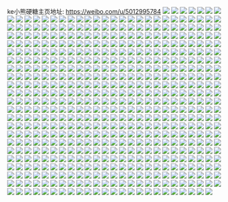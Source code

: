 ke小熊硬糖主页地址: https://weibo.com/u/5012995784 
![](https://wx4.sinaimg.cn/mw2000/005tg1cIly1h9618yyralj30u0140gtd.jpg) 
![](https://wx4.sinaimg.cn/mw2000/005tg1cIly1h7pzdbv4erj32822yrnpe.jpg) 
![](https://wx4.sinaimg.cn/mw2000/005tg1cIly1h7pzd784kcj32ab31q4qr.jpg) 
![](https://wx4.sinaimg.cn/mw2000/005tg1cIly1h7pzi3ejyuj33402c04qq.jpg) 
![](https://wx4.sinaimg.cn/mw2000/005tg1cIly1h7pzd5ecllj32542utb2a.jpg) 
![](https://wx4.sinaimg.cn/mw2000/005tg1cIly1h7pzd8ujkgj323e2sju0x.jpg) 
![](https://wx4.sinaimg.cn/mw2000/005tg1cIly1h7pzdaoln4j32c0340b2b.jpg) 
![](https://wx4.sinaimg.cn/mw2000/005tg1cIly1h7nmynb1bmj30wi1yc492.jpg) 
![](https://wx4.sinaimg.cn/mw2000/005tg1cIly1h7laogg4ytj328h30pu0y.jpg) 
![](https://wx4.sinaimg.cn/mw2000/005tg1cIly1h7laoloaisj32c03404qr.jpg) 
![](https://wx4.sinaimg.cn/mw2000/005tg1cIly1h7laon5y31j32c03404qr.jpg) 
![](https://wx4.sinaimg.cn/mw2000/005tg1cIly1h79o2d3dm1j32c02c0x6p.jpg) 
![](https://wx4.sinaimg.cn/mw2000/005tg1cIly1h79o1qbvnoj32c034017p.jpg) 
![](https://wx4.sinaimg.cn/mw2000/005tg1cIly1h79o1t7f8nj328f2z9tmc.jpg) 
![](https://wx4.sinaimg.cn/mw2000/005tg1cIly1h6ue3nco8mj30wi1ycx6p.jpg) 
![](https://wx4.sinaimg.cn/mw2000/005tg1cIly1h6ue3qm29ij30wi1yc1ky.jpg) 
![](https://wx4.sinaimg.cn/mw2000/005tg1cIly1h6h2vjpppyj30u01sxgt9.jpg) 
![](https://wx4.sinaimg.cn/mw2000/005tg1cIly1h6h2vlzycij32c0340x6r.jpg) 
![](https://wx4.sinaimg.cn/mw2000/005tg1cIly1h5yzxdzbv6j30wi1yckjl.jpg) 
![](https://wx4.sinaimg.cn/mw2000/005tg1cIly1h5yzxc108sj30wi1ycahw.jpg) 
![](https://wx4.sinaimg.cn/mw2000/005tg1cIly1h5r7bk73tnj32c0340e83.jpg) 
![](https://wx4.sinaimg.cn/mw2000/005tg1cIly1h5mgsfw20wj32c0340hdv.jpg) 
![](https://wx4.sinaimg.cn/mw2000/005tg1cIly1h5mgs5ru9pj32c0340qv7.jpg) 
![](https://wx4.sinaimg.cn/mw2000/005tg1cIly1h5mgsecrfnj32622w2npe.jpg) 
![](https://wx4.sinaimg.cn/mw2000/005tg1cIly1h5mgsd4fc1j32572uyhdv.jpg) 
![](https://wx4.sinaimg.cn/mw2000/005tg1cIly1h5mgshet11j31mj1mjnpd.jpg) 
![](https://wx4.sinaimg.cn/mw2000/005tg1cIly1h5mgsidwboj32c03404qq.jpg) 
![](https://wx4.sinaimg.cn/mw2000/005tg1cIly1h5mgs49f9wj31sc2dsqv5.jpg) 
![](https://wx4.sinaimg.cn/mw2000/005tg1cIly1h5mgs95xp3j329w317b2c.jpg) 
![](https://wx4.sinaimg.cn/mw2000/005tg1cIly1h58slrmuchj30wi1ychdt.jpg) 
![](https://wx4.sinaimg.cn/mw2000/005tg1cIly1h4ypk0vk4ij30wi1ychcn.jpg) 
![](https://wx4.sinaimg.cn/mw2000/005tg1cIly1h4s8s7t4ubj30wi1yce81.jpg) 
![](https://wx4.sinaimg.cn/mw2000/005tg1cIly1h4fsa4d65aj32c0340x6q.jpg) 
![](https://wx4.sinaimg.cn/mw2000/005tg1cIly1h4fs9s7hrxj327c2xs1ky.jpg) 
![](https://wx4.sinaimg.cn/mw2000/005tg1cIly1h4fsa20uhqj32zj28nx6q.jpg) 
![](https://wx4.sinaimg.cn/mw2000/005tg1cIly3h4bqm9zqguj30zf1b94ag.jpg) 
![](https://wx4.sinaimg.cn/mw2000/005tg1cIly1h3iacvdq7cj30wi1ycnpe.jpg) 
![](https://wx4.sinaimg.cn/mw2000/005tg1cIly1h30pdw5kodj30wi1ycaog.jpg) 
![](https://wx4.sinaimg.cn/mw2000/005tg1cIly1h30pdu5b7nj30wi1ycduw.jpg) 
![](https://wx4.sinaimg.cn/mw2000/005tg1cIly1h2zy7crjozj30q61sxdlh.jpg) 
![](https://wx4.sinaimg.cn/mw2000/005tg1cIly1h2uvgf51ydj30wi1ycu0y.jpg) 
![](https://wx4.sinaimg.cn/mw2000/005tg1cIly1h1ud1bwnntj30u00u07gl.jpg) 
![](https://wx4.sinaimg.cn/mw2000/005tg1cIly1h1m76epiybj32c0340npf.jpg) 
![](https://wx4.sinaimg.cn/mw2000/005tg1cIly1h1m76fsqg9j30r21c3tk4.jpg) 
![](https://wx4.sinaimg.cn/mw2000/005tg1cIly1h1gkqvlod3j30wi1ycb29.jpg) 
![](https://wx4.sinaimg.cn/mw2000/005tg1cIly1h107vbtpc3j32c0340e84.jpg) 
![](https://wx4.sinaimg.cn/mw2000/005tg1cIly1h107vdlz0fj327p30xhdv.jpg) 
![](https://wx4.sinaimg.cn/mw2000/005tg1cIly1h107vfe7bpj31wn2jjkjm.jpg) 
![](https://wx4.sinaimg.cn/mw2000/005tg1cIly1h107vhht4zj323v2t5npf.jpg) 
![](https://wx4.sinaimg.cn/mw2000/005tg1cIly1h0vcv9a4mwj32c0340x6t.jpg) 
![](https://wx4.sinaimg.cn/mw2000/005tg1cIly1h0vcvbngofj32c03404qu.jpg) 
![](https://wx4.sinaimg.cn/mw2000/005tg1cIly1h0vcvd7nn9j31yh2lznpf.jpg) 
![](https://wx4.sinaimg.cn/mw2000/005tg1cIly1h0vcvf8mdtj328x2zvqv9.jpg) 
![](https://wx4.sinaimg.cn/mw2000/005tg1cIly1h0qkb6a5gbj32c0340npe.jpg) 
![](https://wx4.sinaimg.cn/mw2000/005tg1cIly1h0q21x6uu2j31sc2dsx6q.jpg) 
![](https://wx4.sinaimg.cn/mw2000/005tg1cIly1h0f5jvj662j30wi1ycamy.jpg) 
![](https://wx4.sinaimg.cn/mw2000/005tg1cIly1gzvybkr61oj30uk9tox6r.jpg) 
![](https://wx4.sinaimg.cn/mw2000/005tg1cIly1gzvyblx4wgj30uk8cmu0y.jpg) 
![](https://wx4.sinaimg.cn/mw2000/005tg1cIly1gzvyeisfbpj30u03c04qq.jpg) 
![](https://wx4.sinaimg.cn/mw2000/005tg1cIly1gzvybov1k7j30uk7fb1kz.jpg) 
![](https://wx4.sinaimg.cn/mw2000/005tg1cIly1gzvybqux8ej30uk4vp7wi.jpg) 
![](https://wx4.sinaimg.cn/mw2000/005tg1cIly1gzvybs75h7j30uk53db2a.jpg) 
![](https://wx4.sinaimg.cn/mw2000/005tg1cIly1gzvybu4wj4j30ukasub2d.jpg) 
![](https://wx4.sinaimg.cn/mw2000/005tg1cIly1gzvybv96klj30uk86bqv6.jpg) 
![](https://wx4.sinaimg.cn/mw2000/005tg1cIly1gzvybwz987j30uk9cxnpe.jpg) 
![](https://wx4.sinaimg.cn/mw2000/005tg1cIly1gzvybyjtlej30uk9ovb2c.jpg) 
![](https://wx4.sinaimg.cn/mw2000/005tg1cIly1gzcf61qg77j32c0340kjm.jpg) 
![](https://wx4.sinaimg.cn/mw2000/005tg1cIly1gzb33l8fd6j33402c0u0x.jpg) 
![](https://wx4.sinaimg.cn/mw2000/005tg1cIly1gzb33ruqzhj32c0340u0y.jpg) 
![](https://wx4.sinaimg.cn/mw2000/005tg1cIly1gzb33jb77cj33402c0npd.jpg) 
![](https://wx4.sinaimg.cn/mw2000/005tg1cIly1gzb33pgerzj32c0340hdu.jpg) 
![](https://wx4.sinaimg.cn/mw2000/005tg1cIly1gzb33h8ofej33402c0x6p.jpg) 
![](https://wx4.sinaimg.cn/mw2000/005tg1cIly1gzb33o2pdfj32c03401kz.jpg) 
![](https://wx4.sinaimg.cn/mw2000/005tg1cIly1gzb33fd5cjj32c03404qr.jpg) 
![](https://wx4.sinaimg.cn/mw2000/005tg1cIly1gzb33v3xypj32c02c0x6p.jpg) 
![](https://wx4.sinaimg.cn/mw2000/005tg1cIly1gzb3482r85j32c0340qv6.jpg) 
![](https://wx4.sinaimg.cn/mw2000/005tg1cIly1gyxaygegsaj30wi1ycn94.jpg) 
![](https://wx4.sinaimg.cn/mw2000/005tg1cIly1gytnumgbn7j32052o6e82.jpg) 
![](https://wx4.sinaimg.cn/mw2000/005tg1cIly1gygsplfedxj30u00u0182.jpg) 
![](https://wx4.sinaimg.cn/mw2000/005tg1cIly1gygspn0jq7j32c0340kjn.jpg) 
![](https://wx4.sinaimg.cn/mw2000/005tg1cIly1gyef2bxofxj31yi2lzx6q.jpg) 
![](https://wx4.sinaimg.cn/mw2000/005tg1cIly1gyef2ibzg9j32bt33pb2c.jpg) 
![](https://wx4.sinaimg.cn/mw2000/005tg1cIly1gyef2ll410j323z2tax6r.jpg) 
![](https://wx4.sinaimg.cn/mw2000/005tg1cIly1gyef2v9yfbj322n2rix6r.jpg) 
![](https://wx4.sinaimg.cn/mw2000/005tg1cIly1gyef2ghbo1j31zm1zm4qp.jpg) 
![](https://wx4.sinaimg.cn/mw2000/005tg1cIly1gyef2n2zy3j325s2vpqv7.jpg) 
![](https://wx4.sinaimg.cn/mw2000/005tg1cIly1gyef2fmce4j32c02c0kjn.jpg) 
![](https://wx4.sinaimg.cn/mw2000/005tg1cIly1gyef2op5bbj324j2we1l0.jpg) 
![](https://wx4.sinaimg.cn/mw2000/005tg1cIly1gyef2rh4zjj328w2zv1kz.jpg) 
![](https://wx4.sinaimg.cn/mw2000/005tg1cIly1gyef2q3cj3j32c0340kjn.jpg) 
![](https://wx4.sinaimg.cn/mw2000/005tg1cIly1gyef2tbeqej323t2t14qt.jpg) 
![](https://wx4.sinaimg.cn/mw2000/005tg1cIly1gyef2amdubj31wm2jg7wi.jpg) 
![](https://wx4.sinaimg.cn/mw2000/005tg1cIly1gyef2jt5s8j32c0340hdv.jpg) 
![](https://wx4.sinaimg.cn/mw2000/005tg1cIly1gyef2dl1qmj31wu2jqnpf.jpg) 
![](https://wx4.sinaimg.cn/mw2000/005tg1cIly1gxy17nf58kj31sc2dsx6p.jpg) 
![](https://wx4.sinaimg.cn/mw2000/005tg1cIly1gxy17q5degj31sc2oiqv5.jpg) 
![](https://wx4.sinaimg.cn/mw2000/005tg1cIly1gxy1byw2a5j31sc2ds4qq.jpg) 
![](https://wx4.sinaimg.cn/mw2000/005tg1cIly1gxy17ooeznj31sc2ds4qq.jpg) 
![](https://wx4.sinaimg.cn/mw2000/005tg1cIly1gxy18cba55j32wx2wxhdu.jpg) 
![](https://wx4.sinaimg.cn/mw2000/005tg1cIly1gwls74xvtwj31sc2dsx6p.jpg) 
![](https://wx4.sinaimg.cn/mw2000/005tg1cIly1gwls76fp7oj31sc2ds1ky.jpg) 
![](https://wx4.sinaimg.cn/mw2000/005tg1cIly1gwls77rvxpj31sc2ds4qq.jpg) 
![](https://wx4.sinaimg.cn/mw2000/005tg1cIly1gwls795dwfj31sc2ds4qq.jpg) 
![](https://wx4.sinaimg.cn/mw2000/005tg1cIly1gwi8l2hs7kj324q2uakjm.jpg) 
![](https://wx4.sinaimg.cn/mw2000/005tg1cIly1gwi8l8nxq7j328w2zv1kz.jpg) 
![](https://wx4.sinaimg.cn/mw2000/005tg1cIly1gwi8l6jlucj32622w2u0z.jpg) 
![](https://wx4.sinaimg.cn/mw2000/005tg1cIly1gwi8l4lihzj32792xpkjn.jpg) 
![](https://wx4.sinaimg.cn/mw2000/005tg1cIly1gw24ar6v4kj32c0340u11.jpg) 
![](https://wx4.sinaimg.cn/mw2000/005tg1cIly1gw24b32mf1j31yi2lzx6q.jpg) 
![](https://wx4.sinaimg.cn/mw2000/005tg1cIly1gw24apbnzwj32c02c0kjn.jpg) 
![](https://wx4.sinaimg.cn/mw2000/005tg1cIly1gw24astx5aj31wu2jqnpf.jpg) 
![](https://wx4.sinaimg.cn/mw2000/005tg1cIly1gum4cvbbwij625o2vj4qr02.jpg) 
![](https://wx4.sinaimg.cn/mw2000/005tg1cIly1gum4cyxxc7j627t2yeb2b02.jpg) 
![](https://wx4.sinaimg.cn/mw2000/005tg1cIly1gum4cxp3qlj622r2rn1kz02.jpg) 
![](https://wx4.sinaimg.cn/mw2000/005tg1cIly1gum4ctaiwaj61wd2j51kz02.jpg) 
![](https://wx4.sinaimg.cn/mw2000/005tg1cIly1gtka3jjeztj328z28zkjm.jpg) 
![](https://wx4.sinaimg.cn/mw2000/005tg1cIly1gtka3fhjaqj323z2ta1ky.jpg) 
![](https://wx4.sinaimg.cn/mw2000/005tg1cIly1gtka3gi2wrj31td2f51ky.jpg) 
![](https://wx4.sinaimg.cn/mw2000/005tg1cIly1gtka3d8kp1j32c03401kz.jpg) 
![](https://wx4.sinaimg.cn/mw2000/005tg1cIly1gtka3hk2o3j324p24pkjl.jpg) 
![](https://wx4.sinaimg.cn/mw2000/005tg1cIly1gtka3eeqfbj3271272hdu.jpg) 
![](https://wx4.sinaimg.cn/mw2000/005tg1cIly1gti31phc1mj32c02c01ky.jpg) 
![](https://wx4.sinaimg.cn/mw2000/005tg1cIly1gtaptjo6hrj31zq2nmqv6.jpg) 
![](https://wx4.sinaimg.cn/mw2000/005tg1cIly1gtapt54961j323b2sfqv7.jpg) 
![](https://wx4.sinaimg.cn/mw2000/005tg1cIly1gtaptbzv4cj325u2vr4qr.jpg) 
![](https://wx4.sinaimg.cn/mw2000/005tg1cIly1gtapthcawqj32c03401l0.jpg) 
![](https://wx4.sinaimg.cn/mw2000/005tg1cIly1gtapteqsn6j32c0340qv7.jpg) 
![](https://wx4.sinaimg.cn/mw2000/005tg1cIly1gtapt8al6kj33402c0kjn.jpg) 
![](https://wx4.sinaimg.cn/mw2000/005tg1cIgy1gt6b71kangj32ds1sckjl.jpg) 
![](https://wx4.sinaimg.cn/mw2000/005tg1cIly1gshsrebvz1j321u2qf7wi.jpg) 
![](https://wx4.sinaimg.cn/mw2000/005tg1cIly1gshsrbqm4kj31ru2d3000.jpg) 
![](https://wx4.sinaimg.cn/mw2000/005tg1cIly1gshsrcrwrwj31w51w4x6p.jpg) 
![](https://wx4.sinaimg.cn/mw2000/005tg1cIly1gshsrhr435j326h2wmu0z.jpg) 
![](https://wx4.sinaimg.cn/mw2000/005tg1cIly1gshsrfl0xfj31so2e8x6p.jpg) 
![](https://wx4.sinaimg.cn/mw2000/005tg1cIly1gshsrai17nj33402c01ky.jpg) 
![](https://wx4.sinaimg.cn/mw2000/005tg1cIly1grrdnm459vj320l2or7wi.jpg) 
![](https://wx4.sinaimg.cn/mw2000/005tg1cIly1grrdno2iujj32c0340hdv.jpg) 
![](https://wx4.sinaimg.cn/mw2000/005tg1cIly1grrdnpqn4yj31y32lfkjm.jpg) 
![](https://wx4.sinaimg.cn/mw2000/005tg1cIly1grrdnt79wrj326g2wke83.jpg) 
![](https://wx4.sinaimg.cn/mw2000/005tg1cIly1grrdnva802j327a2xqb2b.jpg) 
![](https://wx4.sinaimg.cn/mw2000/005tg1cIly1grrdnxkduqj31v82hl7wj.jpg) 
![](https://wx4.sinaimg.cn/mw2000/005tg1cIly1grrdnzjjx8j32c02c01kz.jpg) 
![](https://wx4.sinaimg.cn/mw2000/005tg1cIly1grrdnkh2a5j324k24kx6p.jpg) 
![](https://wx4.sinaimg.cn/mw2000/005tg1cIly1grrdo3qfsdj31xe2kjx6p.jpg) 
![](https://wx4.sinaimg.cn/mw2000/005tg1cIly1gri69wxnmaj31sc2dskjl.jpg) 
![](https://wx4.sinaimg.cn/mw2000/005tg1cIly1gri69uzu0oj31sc2dsnpd.jpg) 
![](https://wx4.sinaimg.cn/mw2000/005tg1cIly1gri69yby7nj31sc2dskjl.jpg) 
![](https://wx4.sinaimg.cn/mw2000/005tg1cIly1gri69zgrzyj31sc2dsu0x.jpg) 
![](https://wx4.sinaimg.cn/mw2000/005tg1cIly1gr4e0x1rfbj31sj2e24qr.jpg) 
![](https://wx4.sinaimg.cn/mw2000/005tg1cIly1gr4e0v5ww6j31xd1xckjl.jpg) 
![](https://wx4.sinaimg.cn/mw2000/005tg1cIly1gr4e0ydtj5j321g21fx6q.jpg) 
![](https://wx4.sinaimg.cn/mw2000/005tg1cIly1gr4e0zcnjij31tz2fy1kz.jpg) 
![](https://wx4.sinaimg.cn/mw2000/005tg1cIgy1gqwwpkjhbsj60u013zqda02.jpg) 
![](https://wx4.sinaimg.cn/mw2000/005tg1cIgy1gqwwpldhhmj30u014048m.jpg) 
![](https://wx4.sinaimg.cn/mw2000/005tg1cIgy1gqwwpm4omyj30u0140woj.jpg) 
![](https://wx4.sinaimg.cn/mw2000/005tg1cIgy1gqwwpmvlocj30u0140qe5.jpg) 
![](https://wx4.sinaimg.cn/mw2000/005tg1cIgy1gqwx935bmgj30u014014j.jpg) 
![](https://wx4.sinaimg.cn/mw2000/005tg1cIgy1gqwwpnqpf1j30u0140n9a.jpg) 
![](https://wx4.sinaimg.cn/mw2000/005tg1cIgy1gqticssnhej30u013zqan.jpg) 
![](https://wx4.sinaimg.cn/mw2000/005tg1cIgy1gqticthbsmj30u0140dno.jpg) 
![](https://wx4.sinaimg.cn/mw2000/005tg1cIgy1gqtics4t34j30u013z10t.jpg) 
![](https://wx4.sinaimg.cn/mw2000/005tg1cIgy1gqticuf8tpj30u0140dpj.jpg) 
![](https://wx4.sinaimg.cn/mw2000/005tg1cIgy1gqticv15hbj30u0140ajz.jpg) 
![](https://wx4.sinaimg.cn/mw2000/005tg1cIgy1gqticvnr8xj30u0140dpv.jpg) 
![](https://wx4.sinaimg.cn/mw2000/005tg1cIly1gqdbqexe9dj30wi1ycdkr.jpg) 
![](https://wx4.sinaimg.cn/mw2000/005tg1cIly1gpz46s99h1j30tu13uqv5.jpg) 
![](https://wx4.sinaimg.cn/mw2000/005tg1cIly1gpz40cjlc6j30u013yqv5.jpg) 
![](https://wx4.sinaimg.cn/mw2000/005tg1cIly1gpz3ym8578j32472tlkjm.jpg) 
![](https://wx4.sinaimg.cn/mw2000/005tg1cIly1gpz3ytyf7gj32c0340u0z.jpg) 
![](https://wx4.sinaimg.cn/mw2000/005tg1cIly1gpz3ypbf6nj32c0340qv5.jpg) 
![](https://wx4.sinaimg.cn/mw2000/005tg1cIly1gpz464s2ddj32c0340x6r.jpg) 
![](https://wx4.sinaimg.cn/mw2000/005tg1cIly1gpz460tz0mj33402c0kjl.jpg) 
![](https://wx4.sinaimg.cn/mw2000/005tg1cIly1gpz3xxu7uij33402z1e82.jpg) 
![](https://wx4.sinaimg.cn/mw2000/005tg1cIly1gpz3xtpu1bj32c02c0qv5.jpg) 
![](https://wx4.sinaimg.cn/mw2000/005tg1cIly1gpy29vbueuj31sc2dsqv5.jpg) 
![](https://wx4.sinaimg.cn/mw2000/005tg1cIly1gpy2fqa1vsj32af31v7wk.jpg) 
![](https://wx4.sinaimg.cn/mw2000/005tg1cIly1gpy1nwuus8j324j2u21l0.jpg) 
![](https://wx4.sinaimg.cn/mw2000/005tg1cIly1gpy2a21hzhj33402c0qv7.jpg) 
![](https://wx4.sinaimg.cn/mw2000/005tg1cIly1gpy1nyaz2ej32c02c07wi.jpg) 
![](https://wx4.sinaimg.cn/mw2000/005tg1cIly1gpy2a4htqij32c02c0e83.jpg) 
![](https://wx4.sinaimg.cn/mw2000/005tg1cIly1gpy2fr2c1kj30j60j6jrt.jpg) 
![](https://wx4.sinaimg.cn/mw2000/005tg1cIly1gpy1o1u21tj33402c0npf.jpg) 
![](https://wx4.sinaimg.cn/mw2000/005tg1cIly1gpy2ignkcsj30bm08d0u4.jpg) 
![](https://wx4.sinaimg.cn/mw2000/005tg1cIly1gp50lyb1kqj327a2xp4qr.jpg) 
![](https://wx4.sinaimg.cn/mw2000/005tg1cIly1gmhsr6vebqj30u0140e0l.jpg) 
![](https://wx4.sinaimg.cn/mw2000/005tg1cIly1gmhsr7vh0xj30u01401ci.jpg) 
![](https://wx4.sinaimg.cn/mw2000/005tg1cIly1gmcq5ozm3jj32c0340x6p.jpg) 
![](https://wx4.sinaimg.cn/mw2000/005tg1cIly1gmcq56iexaj32c0340kjl.jpg) 
![](https://wx4.sinaimg.cn/mw2000/005tg1cIly1gmcq5a5y9zj32c0340e83.jpg) 
![](https://wx4.sinaimg.cn/mw2000/005tg1cIly1gmcq5cc596j32c0340npd.jpg) 
![](https://wx4.sinaimg.cn/mw2000/005tg1cIly1gmcq5e14twj323j2so7wh.jpg) 
![](https://wx4.sinaimg.cn/mw2000/005tg1cIly1gmcq5h9o7sj32c0340e83.jpg) 
![](https://wx4.sinaimg.cn/mw2000/005tg1cIly1gmcq5kx99tj32c0340u0y.jpg) 
![](https://wx4.sinaimg.cn/mw2000/005tg1cIly1gmcq5my25sj32c0340npd.jpg) 
![](https://wx4.sinaimg.cn/mw2000/005tg1cIly1gmcq6mu5nxj30rw1177wh.jpg) 
![](https://wx4.sinaimg.cn/mw2000/005tg1cIgy1gm9bpaonzsj30u0140thp.jpg) 
![](https://wx4.sinaimg.cn/mw2000/005tg1cIgy1gm9bp8lmiaj30u0140ti8.jpg) 
![](https://wx4.sinaimg.cn/mw2000/005tg1cIgy1gm89qji8mxj30u014018m.jpg) 
![](https://wx4.sinaimg.cn/mw2000/005tg1cIgy1gm89qktwy1j30u0140kak.jpg) 
![](https://wx4.sinaimg.cn/mw2000/005tg1cIgy1gm89qlt4o9j30u01407o1.jpg) 
![](https://wx4.sinaimg.cn/mw2000/005tg1cIgy1gm89qng413j30u0140nf0.jpg) 
![](https://wx4.sinaimg.cn/mw2000/005tg1cIgy1gm67yq12knj30u0140qff.jpg) 
![](https://wx4.sinaimg.cn/mw2000/005tg1cIgy1gm67yqkui2j30u01407gi.jpg) 
![](https://wx4.sinaimg.cn/mw2000/005tg1cIgy1gm67yr08wej30u014049h.jpg) 
![](https://wx4.sinaimg.cn/mw2000/005tg1cIgy1gm67yrkdgdj30u0140qgo.jpg) 
![](https://wx4.sinaimg.cn/mw2000/005tg1cIgy1gm67yuoaqvj31400u0k71.jpg) 
![](https://wx4.sinaimg.cn/mw2000/005tg1cIgy1gm67ysbh58j30u0140h0e.jpg) 
![](https://wx4.sinaimg.cn/mw2000/005tg1cIgy1gm67yt33c4j30u0140ncj.jpg) 
![](https://wx4.sinaimg.cn/mw2000/005tg1cIgy1gm6840fsmij30u013zh0j.jpg) 
![](https://wx4.sinaimg.cn/mw2000/005tg1cIgy1gm67ytrfx8j30u014017g.jpg) 
![](https://wx4.sinaimg.cn/mw2000/005tg1cIly1glgwnz0ofrj32ax32j7wj.jpg) 
![](https://wx4.sinaimg.cn/mw2000/005tg1cIly1glgwnxwz5oj31ze2n6e83.jpg) 
![](https://wx4.sinaimg.cn/mw2000/005tg1cIly1glgwtqri99j30mi0u0axo.jpg) 
![](https://wx4.sinaimg.cn/mw2000/005tg1cIly1glgwsgv5czj32c02c0b2b.jpg) 
![](https://wx4.sinaimg.cn/mw2000/005tg1cIly1glgwry8sznj32ug24ve81.jpg) 
![](https://wx4.sinaimg.cn/mw2000/005tg1cIly1glgwo1rilcj33402c0e83.jpg) 
![](https://wx4.sinaimg.cn/mw2000/005tg1cIly1gkmq00i3i3j32c0340npg.jpg) 
![](https://wx4.sinaimg.cn/mw2000/005tg1cIly1gkmpz5x6qoj32c0340npg.jpg) 
![](https://wx4.sinaimg.cn/mw2000/005tg1cIly1gkmq0tzopmj33402c0e83.jpg) 
![](https://wx4.sinaimg.cn/mw2000/005tg1cIly1gkmq0d8n3oj32c0340x6p.jpg) 
![](https://wx4.sinaimg.cn/mw2000/005tg1cIly1gkmpyzdxckj33402c07wk.jpg) 
![](https://wx4.sinaimg.cn/mw2000/005tg1cIly1gkmq09j0rij33402c07wk.jpg) 
![](https://wx4.sinaimg.cn/mw2000/005tg1cIly1gk6a76f19jj329o30ue83.jpg) 
![](https://wx4.sinaimg.cn/mw2000/005tg1cIly1gk6a751xouj32c0340qv7.jpg) 
![](https://wx4.sinaimg.cn/mw2000/005tg1cIly1gk6a7856lrj32c0340x6r.jpg) 
![](https://wx4.sinaimg.cn/mw2000/005tg1cIly1gk6a7cksefj33402c0e83.jpg) 
![](https://wx4.sinaimg.cn/mw2000/005tg1cIly1gk6a7a1fvyj327n2y7hdv.jpg) 
![](https://wx4.sinaimg.cn/mw2000/005tg1cIly1gk6a7b6nvtj322h2rbkjm.jpg) 
![](https://wx4.sinaimg.cn/mw2000/005tg1cIly1gk3xm9e0qpj32c02c01ky.jpg) 
![](https://wx4.sinaimg.cn/mw2000/005tg1cIly1gk3xmbi32rj3341341npe.jpg) 
![](https://wx4.sinaimg.cn/mw2000/005tg1cIly1gk3xmaiyavj32c02c0u0x.jpg) 
![](https://wx4.sinaimg.cn/mw2000/005tg1cIly1gk3xmcb5vej32bc2bchdt.jpg) 
![](https://wx4.sinaimg.cn/mw2000/005tg1cIly1gk3xmd55exj32c0340npd.jpg) 
![](https://wx4.sinaimg.cn/mw2000/005tg1cIly1gk3xmirahyj32c02c0kjl.jpg) 
![](https://wx4.sinaimg.cn/mw2000/005tg1cIly1gk3xmgml4jj3340340b2c.jpg) 
![](https://wx4.sinaimg.cn/mw2000/005tg1cIly1gk3xm82tm1j32c02c0e83.jpg) 
![](https://wx4.sinaimg.cn/mw2000/005tg1cIly1gk3xmek2m4j33402c04qq.jpg) 
![](https://wx4.sinaimg.cn/mw2000/005tg1cIly1gk3xmhy4d6j32c02c07wj.jpg) 
![](https://wx4.sinaimg.cn/mw2000/005tg1cIly1gk3xte5ewjj33412c0e83.jpg) 
![](https://wx4.sinaimg.cn/mw2000/005tg1cIly1gk1wmmcnh8j32402t9e83.jpg) 
![](https://wx4.sinaimg.cn/mw2000/005tg1cIly1gk1wmp9ihcj32452thhdv.jpg) 
![](https://wx4.sinaimg.cn/mw2000/005tg1cIly1gk1wms6lh6j32c0340u10.jpg) 
![](https://wx4.sinaimg.cn/mw2000/005tg1cIly1gjzst2idbhj32c02c0kjp.jpg) 
![](https://wx4.sinaimg.cn/mw2000/005tg1cIly1gjzst0bg3pj32c02c0hdx.jpg) 
![](https://wx4.sinaimg.cn/mw2000/005tg1cIly1gjzst4u5h9j32c02c0b2d.jpg) 
![](https://wx4.sinaimg.cn/mw2000/005tg1cIly1gjzssvp1bqj32c03404qs.jpg) 
![](https://wx4.sinaimg.cn/mw2000/005tg1cIly1gjzssx4benj32c03407wk.jpg) 
![](https://wx4.sinaimg.cn/mw2000/005tg1cIly1gjzssyjgs0j322a2r1hdv.jpg) 
![](https://wx4.sinaimg.cn/mw2000/005tg1cIly1gjzst5qzlcj33402c0npd.jpg) 
![](https://wx4.sinaimg.cn/mw2000/005tg1cIly1gjzst6hblpj33402c0npd.jpg) 
![](https://wx4.sinaimg.cn/mw2000/005tg1cIly1gjzssuc4ywj33402c0u0x.jpg) 
![](https://wx4.sinaimg.cn/mw2000/005tg1cIly1gjzstqba7dj32732xfhdu.jpg) 
![](https://wx4.sinaimg.cn/mw2000/005tg1cIly1gjzstoug7yj32io1w0u0y.jpg) 
![](https://wx4.sinaimg.cn/mw2000/005tg1cIly1gjzstrd3c9j320e2oj4qq.jpg) 
![](https://wx4.sinaimg.cn/mw2000/005tg1cIly1gjs0z270kgj32c02c0kjl.jpg) 
![](https://wx4.sinaimg.cn/mw2000/005tg1cIly1gjrn9ep0fzj31sc2ds1ky.jpg) 
![](https://wx4.sinaimg.cn/mw2000/005tg1cIly1gjs0zqn2qzj31sc2dshdu.jpg) 
![](https://wx4.sinaimg.cn/mw2000/005tg1cIly1gjs13bva7uj31sc2ds1ky.jpg) 
![](https://wx4.sinaimg.cn/mw2000/005tg1cIly1gjs10n9633j32c03401kz.jpg) 
![](https://wx4.sinaimg.cn/mw2000/005tg1cIly1gjs0z1nj7vj32c02c0e81.jpg) 
![](https://wx4.sinaimg.cn/mw2000/005tg1cIly1gjrnaefie3j30mh0mhalf.jpg) 
![](https://wx4.sinaimg.cn/mw2000/005tg1cIly1gjrn9fk4jdj32c0340kjm.jpg) 
![](https://wx4.sinaimg.cn/mw2000/005tg1cIly1gjrn9git0cj32c02c0x6p.jpg) 
![](https://wx4.sinaimg.cn/mw2000/005tg1cIly1gjee68e6juj31400u0nc7.jpg) 
![](https://wx4.sinaimg.cn/mw2000/005tg1cIly1giurqmhmqzj30n02vikjl.jpg) 
![](https://wx4.sinaimg.cn/mw2000/005tg1cIly1giuqz7f7nuj30n0370x6p.jpg) 
![](https://wx4.sinaimg.cn/mw2000/005tg1cIly1giuqzahxtyj32c02c0x6r.jpg) 
![](https://wx4.sinaimg.cn/mw2000/005tg1cIly1giuqz80vyjj30n00fd0xd.jpg) 
![](https://wx4.sinaimg.cn/mw2000/005tg1cIly1giurrquuwxj30um0u07wh.jpg) 
![](https://wx4.sinaimg.cn/mw2000/005tg1cIly1giuqz8k7l2j32c0340qv5.jpg) 
![](https://wx4.sinaimg.cn/mw2000/005tg1cIly1gipfpgoye9j31o0280hdu.jpg) 
![](https://wx4.sinaimg.cn/mw2000/005tg1cIly1gipfpjmqmij31o02807wi.jpg) 
![](https://wx4.sinaimg.cn/mw2000/005tg1cIly1gipfpnght3j31o0280b2a.jpg) 
![](https://wx4.sinaimg.cn/mw2000/005tg1cIly1gipfpekwcbj31o0280u0x.jpg) 
![](https://wx4.sinaimg.cn/mw2000/005tg1cIly1ginqdaij8dj31o02807wi.jpg) 
![](https://wx4.sinaimg.cn/mw2000/005tg1cIly1ginqgh58tqj31o0280b2a.jpg) 
![](https://wx4.sinaimg.cn/mw2000/005tg1cIly1ghrroy2xn9j334022ob2a.jpg) 
![](https://wx4.sinaimg.cn/mw2000/005tg1cIly1ghrror0lo0j334022ohdu.jpg) 
![](https://wx4.sinaimg.cn/mw2000/005tg1cIly1ghrrp3egmcj322n22nqv5.jpg) 
![](https://wx4.sinaimg.cn/mw2000/005tg1cIly1ghrrp7j548j334022o1ky.jpg) 
![](https://wx4.sinaimg.cn/mw2000/005tg1cIly1ghrrpdxpdlj334022o4qq.jpg) 
![](https://wx4.sinaimg.cn/mw2000/005tg1cIly1ghrrpougqyj334022ob2a.jpg) 
![](https://wx4.sinaimg.cn/mw2000/005tg1cIly1ghdsl3t0xij31o02801ky.jpg) 
![](https://wx4.sinaimg.cn/mw2000/005tg1cIly1ghdsl50xc6j31o0280x6p.jpg) 
![](https://wx4.sinaimg.cn/mw2000/005tg1cIly1ghdsl2e7u8j31o0280qv5.jpg) 
![](https://wx4.sinaimg.cn/mw2000/005tg1cIly1ggyrnpv8bhj32cd1rke81.jpg) 
![](https://wx4.sinaimg.cn/mw2000/005tg1cIly1ggyrjyttj4j32dn1ppkjl.jpg) 
![](https://wx4.sinaimg.cn/mw2000/005tg1cIly1ggyrnrkdw3j32dz1pphdt.jpg) 
![](https://wx4.sinaimg.cn/mw2000/005tg1cIly1gg62bq0abvj326r2wzqv7.jpg) 
![](https://wx4.sinaimg.cn/mw2000/005tg1cIly1gg62brled4j327o2y8qv7.jpg) 
![](https://wx4.sinaimg.cn/mw2000/005tg1cIly1gg62bocyyrj32792xou0z.jpg) 
![](https://wx4.sinaimg.cn/mw2000/005tg1cIly1gg62bu1fxdj328n2zjhdv.jpg) 
![](https://wx4.sinaimg.cn/mw2000/005tg1cIly1gg0jhb5c1jj328z2zyqv8.jpg) 
![](https://wx4.sinaimg.cn/mw2000/005tg1cIly1gg0jh9o7b7j328r2znx6s.jpg) 
![](https://wx4.sinaimg.cn/mw2000/005tg1cIly1gejea3d0eaj322e2r67wj.jpg) 
![](https://wx4.sinaimg.cn/mw2000/005tg1cIly1gejea6fbj2j32312s1e82.jpg) 
![](https://wx4.sinaimg.cn/mw2000/005tg1cIly1gejeuq3jm5j320q2oz7wi.jpg) 
![](https://wx4.sinaimg.cn/mw2000/005tg1cIly1gejea4ay1xj32702xdkjm.jpg) 
![](https://wx4.sinaimg.cn/mw2000/005tg1cIly1gejf6a3txlj33402c01kz.jpg) 
![](https://wx4.sinaimg.cn/mw2000/005tg1cIly1gejf8uvyq5j32c0340x6r.jpg) 
![](https://wx4.sinaimg.cn/mw2000/005tg1cIly1gejf8tfc0kj32c0340e83.jpg) 
![](https://wx4.sinaimg.cn/mw2000/005tg1cIly1gejea28kc8j32c0340e83.jpg) 
![](https://wx4.sinaimg.cn/mw2000/005tg1cIly1gejea5grs0j32c03401kz.jpg) 
![](https://wx4.sinaimg.cn/mw2000/005tg1cIly1geizc4bs8lj31sc2ds4qr.jpg) 
![](https://wx4.sinaimg.cn/mw2000/005tg1cIly1geizc9k82dj31sc2ds1kz.jpg) 
![](https://wx4.sinaimg.cn/mw2000/005tg1cIly1geizcd2cexj31sc2ds4qq.jpg) 
![](https://wx4.sinaimg.cn/mw2000/005tg1cIly1geizcidbe6j321c2ps7wj.jpg) 
![](https://wx4.sinaimg.cn/mw2000/005tg1cIly1geizcndwn5j31zo2njnpe.jpg) 
![](https://wx4.sinaimg.cn/mw2000/005tg1cIly1geizc1i2mwj32c0340hdu.jpg) 
![](https://wx4.sinaimg.cn/mw2000/005tg1cIly1gdnmsr49wcj32c02c0qv6.jpg) 
![](https://wx4.sinaimg.cn/mw2000/005tg1cIly1gdkzhivcbdj33402c0e81.jpg) 
![](https://wx4.sinaimg.cn/mw2000/005tg1cIly1gdkzhjrd6nj33402c0b29.jpg) 
![](https://wx4.sinaimg.cn/mw2000/005tg1cIly1gdkzhkp3orj33402c0b29.jpg) 
![](https://wx4.sinaimg.cn/mw2000/005tg1cIly1gdkzhmnm0hj33402c0e81.jpg) 
![](https://wx4.sinaimg.cn/mw2000/005tg1cIly1gdkzhh9ouaj33402c0hdv.jpg) 
![](https://wx4.sinaimg.cn/mw2000/005tg1cIly1gdkzknua53j32c0340b2b.jpg) 
![](https://wx4.sinaimg.cn/mw2000/005tg1cIly1gdkzhrzcg6j32c0340x6q.jpg) 
![](https://wx4.sinaimg.cn/mw2000/005tg1cIly1gdkzhphnznj32c0340u0z.jpg) 
![](https://wx4.sinaimg.cn/mw2000/005tg1cIly1gdkzhvxqp9j32c0340x6r.jpg) 
![](https://wx4.sinaimg.cn/mw2000/005tg1cIly1gdjwuqmdd3j30u00u07wh.jpg) 
![](https://wx4.sinaimg.cn/mw2000/005tg1cIly1gdjwus9fmij32c02c0u0y.jpg) 
![](https://wx4.sinaimg.cn/mw2000/005tg1cIly1gdjww8yh97j30jl194tlk.jpg) 
![](https://wx4.sinaimg.cn/mw2000/005tg1cIly1gdjwxjsstkj30jy0b6tcw.jpg) 
![](https://wx4.sinaimg.cn/mw2000/005tg1cIly1gd6zh0fxmgj31400u07wh.jpg) 
![](https://wx4.sinaimg.cn/mw2000/005tg1cIly1gd6zgekio1j33402c01ky.jpg) 
![](https://wx4.sinaimg.cn/mw2000/005tg1cIly1gcoastcjx5j30vc15snb2.jpg) 
![](https://wx4.sinaimg.cn/mw2000/005tg1cIly1gcoastjqglj30vc15sqh4.jpg) 
![](https://wx4.sinaimg.cn/mw2000/005tg1cIly1gcoasts33zj30vc15sdtp.jpg) 
![](https://wx4.sinaimg.cn/mw2000/005tg1cIly1gcoasub26oj31o0280x6p.jpg) 
![](https://wx4.sinaimg.cn/mw2000/005tg1cIly1gcoassuc4kj31o0280x6p.jpg) 
![](https://wx4.sinaimg.cn/mw2000/005tg1cIly1gcoat9wbo1j31o0280x6p.jpg) 
![](https://wx4.sinaimg.cn/mw2000/005tg1cIly1gc1gupx4pwj321c2m3kfq.jpg) 
![](https://wx4.sinaimg.cn/mw2000/005tg1cIly1gbhoig6ayxj32c02c01ky.jpg) 
![](https://wx4.sinaimg.cn/mw2000/005tg1cIly1gbhoih2ol5j33402c04qq.jpg) 
![](https://wx4.sinaimg.cn/mw2000/005tg1cIly1gbhoijypocj33402c0b2b.jpg) 
![](https://wx4.sinaimg.cn/mw2000/005tg1cIly1gbhoif3qeuj32c0340npe.jpg) 
![](https://wx4.sinaimg.cn/mw2000/005tg1cIly1gbhoihsuc7j32ds1sc1ii.jpg) 
![](https://wx4.sinaimg.cn/mw2000/005tg1cIly1gbhoiiubejj32ds1sc1kx.jpg) 
![](https://wx4.sinaimg.cn/mw2000/005tg1cIly1gbhoie64z5j33402c0e81.jpg) 
![](https://wx4.sinaimg.cn/mw2000/005tg1cIly1gbhoidj1l3j31sg2ds7wh.jpg) 
![](https://wx4.sinaimg.cn/mw2000/005tg1cIly1gbhoicvhu9j31sg2ds4qp.jpg) 
![](https://wx4.sinaimg.cn/mw2000/005tg1cIly1gbbgihhnykj32ds1sce81.jpg) 
![](https://wx4.sinaimg.cn/mw2000/005tg1cIly1gbbgpvdb2vj31400u0npd.jpg) 
![](https://wx4.sinaimg.cn/mw2000/005tg1cIly1gbbgr63ur3j31400u0kjl.jpg) 
![](https://wx4.sinaimg.cn/mw2000/005tg1cIly1gbbgsm6hgkj30u0140u0x.jpg) 
![](https://wx4.sinaimg.cn/mw2000/005tg1cIly1gbbgtazlt0j30u01401ha.jpg) 
![](https://wx4.sinaimg.cn/mw2000/005tg1cIly1gbbgiif3mij33402c04qr.jpg) 
![](https://wx4.sinaimg.cn/mw2000/005tg1cIly1gbbgijtj2rj32c03404qr.jpg) 
![](https://wx4.sinaimg.cn/mw2000/005tg1cIly1gbbgibn95sj32c0340npe.jpg) 
![](https://wx4.sinaimg.cn/mw2000/005tg1cIly1gb192px2d4j33402c0qv7.jpg) 
![](https://wx4.sinaimg.cn/mw2000/005tg1cIly1gb192r34zqj33402c0u0y.jpg) 
![](https://wx4.sinaimg.cn/mw2000/005tg1cIly1gb199fv92hj30u01407wi.jpg) 
![](https://wx4.sinaimg.cn/mw2000/005tg1cIly1gb19nd9ndlj30u01404qp.jpg) 
![](https://wx4.sinaimg.cn/mw2000/005tg1cIly1gb19ujqcqij30u00xudmr.jpg) 
![](https://wx4.sinaimg.cn/mw2000/005tg1cIly1gb192scnquj32c0340npe.jpg) 
![](https://wx4.sinaimg.cn/mw2000/005tg1cIly1gb19st1fypj30u01407wi.jpg) 
![](https://wx4.sinaimg.cn/mw2000/005tg1cIly1gb192wzq7yj33402c0u0x.jpg) 
![](https://wx4.sinaimg.cn/mw2000/005tg1cIly1gb192n4l1uj315s0vcqf2.jpg) 
![](https://wx4.sinaimg.cn/mw2000/005tg1cIly1g9hepwbqfkj315s0vctii.jpg) 
![](https://wx4.sinaimg.cn/mw2000/005tg1cIly1g9hepvmj5ij315s0vck1i.jpg) 
![](https://wx4.sinaimg.cn/mw2000/005tg1cIly1g9hepxw19kj32c0340b2d.jpg) 
![](https://wx4.sinaimg.cn/mw2000/005tg1cIly1g9hepza8brj33402c07wj.jpg) 
![](https://wx4.sinaimg.cn/mw2000/005tg1cIly1g9hepvt3uoj315s0vck1v.jpg) 
![](https://wx4.sinaimg.cn/mw2000/005tg1cIly1g9hepw2kbnj315s0vck3a.jpg) 
![](https://wx4.sinaimg.cn/mw2000/005tg1cIly1g997jdn4z9j32c0340b2b.jpg) 
![](https://wx4.sinaimg.cn/mw2000/005tg1cIly1g997jbg2n3j31hc0u0475.jpg) 
![](https://wx4.sinaimg.cn/mw2000/005tg1cIly1g997jekjmsj31400u0dpe.jpg) 
![](https://wx4.sinaimg.cn/mw2000/005tg1cIly1g997je84dgj30u01404ax.jpg) 
![](https://wx4.sinaimg.cn/mw2000/005tg1cIly1g997jfdd4vj30u0140thu.jpg) 
![](https://wx4.sinaimg.cn/mw2000/005tg1cIly1g997jfs32wj31400u0aih.jpg) 
![](https://wx4.sinaimg.cn/mw2000/005tg1cIly1g96kyv0jibj34802tcnpe.jpg) 
![](https://wx4.sinaimg.cn/mw2000/005tg1cIly1g96kypk18pj31o0280b29.jpg) 
![](https://wx4.sinaimg.cn/mw2000/005tg1cIly1g96kyrty7fj334022ou0y.jpg) 
![](https://wx4.sinaimg.cn/mw2000/005tg1cIly1g96kysjx4dj32io1oge81.jpg) 
![](https://wx4.sinaimg.cn/mw2000/005tg1cIly1g96kyqqid1j34802tcnpe.jpg) 
![](https://wx4.sinaimg.cn/mw2000/005tg1cIly1g96kytp5gij334022ox6q.jpg) 
![](https://wx4.sinaimg.cn/mw2000/005tg1cIly1g96kyp0qewj31400u0k05.jpg) 
![](https://wx4.sinaimg.cn/mw2000/005tg1cIly1g96llnjxgej322o3407wi.jpg) 
![](https://wx4.sinaimg.cn/mw2000/005tg1cIly1g96llpaxcvj34802tcu0y.jpg) 
![](https://wx4.sinaimg.cn/mw2000/005tg1cIly1g96kyode6kj32c03404qq.jpg) 
![](https://wx4.sinaimg.cn/mw2000/005tg1cIly1g96llqlhcbj34802tckjm.jpg) 
![](https://wx4.sinaimg.cn/mw2000/005tg1cIly1g96kymsxnej32ds1sg7wh.jpg) 
![](https://wx4.sinaimg.cn/mw2000/005tg1cIly1g96kylzdzvj32ds1sge81.jpg) 
![](https://wx4.sinaimg.cn/mw2000/005tg1cIly1g8hhcs6kvwj32c03407wi.jpg) 
![](https://wx4.sinaimg.cn/mw2000/005tg1cIly1g8hhczp0rgj32c0340b2a.jpg) 
![](https://wx4.sinaimg.cn/mw2000/005tg1cIly1g8hhcweiphj33402c0qv6.jpg) 
![](https://wx4.sinaimg.cn/mw2000/005tg1cIly1g6cja2lhvlj32io1w0x41.jpg) 
![](https://wx4.sinaimg.cn/mw2000/005tg1cIly1g6cjaa1zx0j33402c04qp.jpg) 
![](https://wx4.sinaimg.cn/mw2000/005tg1cIly1g6cjae77ibj33402c0npd.jpg) 
![](https://wx4.sinaimg.cn/mw2000/005tg1cIly1g6cja5bu48j32c0340qv5.jpg) 
![](https://wx4.sinaimg.cn/mw2000/005tg1cIly1g6cjabr1cpj33402c04qp.jpg) 
![](https://wx4.sinaimg.cn/mw2000/005tg1cIly1g6cja7xvmyj32c0340npd.jpg) 
![](https://wx4.sinaimg.cn/mw2000/005tg1cIly1g6cjaja7clj32c0340qv5.jpg) 
![](https://wx4.sinaimg.cn/mw2000/005tg1cIly1g6cjaghmk5j32c03401kx.jpg) 
![](https://wx4.sinaimg.cn/mw2000/005tg1cIly1g6cjam0vq9j32c0340qv5.jpg) 
![](https://wx4.sinaimg.cn/mw2000/005tg1cIly1g68dd1ym7aj32c02c07wi.jpg) 
![](https://wx4.sinaimg.cn/mw2000/005tg1cIly1g5orw7hui2j32io1w0qv5.jpg) 
![](https://wx4.sinaimg.cn/mw2000/005tg1cIly1g5orw8m9e3j33402c0e81.jpg) 
![](https://wx4.sinaimg.cn/mw2000/005tg1cIly1g5orw6twccj32io1w0hdt.jpg) 
![](https://wx4.sinaimg.cn/mw2000/005tg1cIly1g5orwapo86j33402c0kjq.jpg) 
![](https://wx4.sinaimg.cn/mw2000/005tg1cIly1g49ctqig50j31w02ioe81.jpg) 
![](https://wx4.sinaimg.cn/mw2000/005tg1cIly1g49cgx59pjj31w02ioqv5.jpg) 
![](https://wx4.sinaimg.cn/mw2000/005tg1cIly1g49cuxzbekj31w02iob29.jpg) 
![](https://wx4.sinaimg.cn/mw2000/005tg1cIly1g49cgzlywej33402c07wi.jpg) 
![](https://wx4.sinaimg.cn/mw2000/005tg1cIly1g49cgyorghj33402c0hdu.jpg) 
![](https://wx4.sinaimg.cn/mw2000/005tg1cIly1g49cgxxd8rj33402c07wi.jpg) 
![](https://wx4.sinaimg.cn/mw2000/005tg1cIly1g49ch0tmwyj32482tqhdb.jpg) 
![](https://wx4.sinaimg.cn/mw2000/005tg1cIly1g49cgw068aj33402c0e82.jpg) 
![](https://wx4.sinaimg.cn/mw2000/005tg1cIly1g49ch07q9oj32482tqhdt.jpg) 
![](https://wx4.sinaimg.cn/mw2000/005tg1cIly1g3vhucyakyj32io1w01ky.jpg) 
![](https://wx4.sinaimg.cn/mw2000/005tg1cIly1g3vhu69jxnj33402c0e82.jpg) 
![](https://wx4.sinaimg.cn/mw2000/005tg1cIly1g3vhu2sb6hj33402c01kz.jpg) 
![](https://wx4.sinaimg.cn/mw2000/005tg1cIly1g3vhuk17xdj32c0340kjm.jpg) 
![](https://wx4.sinaimg.cn/mw2000/005tg1cIly1g3vhtvy38gj33402c0npe.jpg) 
![](https://wx4.sinaimg.cn/mw2000/005tg1cIly1g3vhufu79mj33402c0hdu.jpg) 
![](https://wx4.sinaimg.cn/mw2000/005tg1cIly1g3my0kghbzj32io1w0b29.jpg) 
![](https://wx4.sinaimg.cn/mw2000/005tg1cIly1g3my5vb6bxj33402c04qq.jpg) 
![](https://wx4.sinaimg.cn/mw2000/005tg1cIly1g3my0le8jbj326o1n04oi.jpg) 
![](https://wx4.sinaimg.cn/mw2000/005tg1cIly1g3my0rmpn0j33402c0b2a.jpg) 
![](https://wx4.sinaimg.cn/mw2000/005tg1cIly1g3my0kxbu4j32bc2bcb29.jpg) 
![](https://wx4.sinaimg.cn/mw2000/005tg1cIly1g3my0pftmdj33402c04qq.jpg) 
![](https://wx4.sinaimg.cn/mw2000/005tg1cIly1g3my0nbnpqj32tq248b29.jpg) 
![](https://wx4.sinaimg.cn/mw2000/005tg1cIly1g3my1f11vdj32io1w01kx.jpg) 
![](https://wx4.sinaimg.cn/mw2000/005tg1cIly1g3my0mqsurj32482tqb29.jpg) 
![](https://wx4.sinaimg.cn/mw2000/005tg1cIly1g35vne3j9ij30u01407lb.jpg) 
![](https://wx4.sinaimg.cn/mw2000/005tg1cIly1g35vndcyh8j30u0140anx.jpg) 
![](https://wx4.sinaimg.cn/mw2000/005tg1cIly1g32irzfit4j31400u0483.jpg) 
![](https://wx4.sinaimg.cn/mw2000/005tg1cIly1g32irzx74sj313x0u0ds5.jpg) 
![](https://wx4.sinaimg.cn/mw2000/005tg1cIly1g32irytalbj30u00hawh2.jpg) 
![](https://wx4.sinaimg.cn/mw2000/005tg1cIly1g32irz4avcj30yi05kmz9.jpg) 
![](https://wx4.sinaimg.cn/mw2000/005tg1cIly1g2xti4gvlyj327u1o0kjl.jpg) 
![](https://wx4.sinaimg.cn/mw2000/005tg1cIly1g2sazg2fb9j327v1o0u0x.jpg) 
![](https://wx4.sinaimg.cn/mw2000/005tg1cIly1g2sazisja2j32c0340qv5.jpg) 
![](https://wx4.sinaimg.cn/mw2000/005tg1cIly1g2sazf1d3xj33402c0hdv.jpg) 
![](https://wx4.sinaimg.cn/mw2000/005tg1cIly1g2sazkl4yuj33402c0npe.jpg) 
![](https://wx4.sinaimg.cn/mw2000/005tg1cIly1g2sazc21k9j32c02c0qv5.jpg) 
![](https://wx4.sinaimg.cn/mw2000/005tg1cIly1g2sb2j3g01j32c0340e82.jpg) 
![](https://wx4.sinaimg.cn/mw2000/005tg1cIly1g2sazhjf1gj32c0340kjm.jpg) 
![](https://wx4.sinaimg.cn/mw2000/005tg1cIly1g2sb2dpl1jj33402c0qv6.jpg) 
![](https://wx4.sinaimg.cn/mw2000/005tg1cIly1g2sb2h12x1j32c0340kjn.jpg) 
![](https://wx4.sinaimg.cn/mw2000/005tg1cIly1g2gkfnrh13j31o027vqv5.jpg) 
![](https://wx4.sinaimg.cn/mw2000/005tg1cIly1g2gkfpagctj31o027vx6p.jpg) 
![](https://wx4.sinaimg.cn/mw2000/005tg1cIly1g2haoh3m3ej33402c0b2d.jpg) 
![](https://wx4.sinaimg.cn/mw2000/005tg1cIly1g1s0t9ogq0j33402c0b2b.jpg) 
![](https://wx4.sinaimg.cn/mw2000/005tg1cIly1g1s0t683jij33402c0b2c.jpg) 
![](https://wx4.sinaimg.cn/mw2000/005tg1cIly1g1s0tajy9sj32c02c0gzg.jpg) 
![](https://wx4.sinaimg.cn/mw2000/005tg1cIly1g0iondxpj0j33402c0npj.jpg) 
![](https://wx4.sinaimg.cn/mw2000/005tg1cIly1g0iomt91ohj33402c0b2h.jpg) 
![](https://wx4.sinaimg.cn/mw2000/005tg1cIly1g0ionn896zj33402c0kjs.jpg) 
![](https://wx4.sinaimg.cn/mw2000/005tg1cIly1g0ionpvraij32c0340npe.jpg) 
![](https://wx4.sinaimg.cn/mw2000/005tg1cIly1g0iong7zvyj32ds1sg1kx.jpg) 
![](https://wx4.sinaimg.cn/mw2000/005tg1cIly1g0ionsx70oj33402c0u0y.jpg) 
![](https://wx4.sinaimg.cn/mw2000/005tg1cIly1g0fui2rumoj33402c04qu.jpg) 
![](https://wx4.sinaimg.cn/mw2000/005tg1cIly1g0fui0a096j33402c0kjq.jpg) 
![](https://wx4.sinaimg.cn/mw2000/005tg1cIly1g0fui3xxugj33402c07vi.jpg) 
![](https://wx4.sinaimg.cn/mw2000/005tg1cIly1g0fuhxv62fj33402c0b2a.jpg) 
![](https://wx4.sinaimg.cn/mw2000/005tg1cIly1g0c9t1q4r1j32c03401l4.jpg) 
![](https://wx4.sinaimg.cn/mw2000/005tg1cIly1g0c9sxuluuj32c0340u11.jpg) 
![](https://wx4.sinaimg.cn/mw2000/005tg1cIly1g0c9svoyu8j32c0340h4x.jpg) 
![](https://wx4.sinaimg.cn/mw2000/005tg1cIly1g0c9tj0f40j32c0340kjl.jpg) 
![](https://wx4.sinaimg.cn/mw2000/005tg1cIly1g06f4crv2xj327v1o0x6s.jpg) 
![](https://wx4.sinaimg.cn/mw2000/005tg1cIly1g06f4i4s7lj31w01f4npg.jpg) 
![](https://wx4.sinaimg.cn/mw2000/005tg1cIly1g06f4fcbctj31w01f4qv8.jpg) 
![](https://wx4.sinaimg.cn/mw2000/005tg1cIly1g06f49rtbdj33402c0npf.jpg) 
![](https://wx4.sinaimg.cn/mw2000/005tg1cIly1g06f64tzudj32c02c0kjl.jpg) 
![](https://wx4.sinaimg.cn/mw2000/005tg1cIly1fzuocxmxmej32c0340hdt.jpg) 
![](https://wx4.sinaimg.cn/mw2000/005tg1cIly1fzuod1eqz6j32c0340e8a.jpg) 
![](https://wx4.sinaimg.cn/mw2000/005tg1cIly1fzuocutnobj327v1o0nph.jpg) 
![](https://wx4.sinaimg.cn/mw2000/005tg1cIly1fzupq4kjndj31hf1z44qp.jpg) 
![](https://wx4.sinaimg.cn/mw2000/005tg1cIly1fzuocwcpt9j33402c0kjm.jpg) 
![](https://wx4.sinaimg.cn/mw2000/005tg1cIly1fzcb4eun6wj32c0340hdz.jpg) 
![](https://wx4.sinaimg.cn/mw2000/005tg1cIly1fzcb4ayz4xj31o027vnpf.jpg) 
![](https://wx4.sinaimg.cn/mw2000/005tg1cIly1fzcb4j5igoj32c0340kjr.jpg) 
![](https://wx4.sinaimg.cn/mw2000/005tg1cIly1fzcb4lj1e1j33402c0npe.jpg) 
![](https://wx4.sinaimg.cn/mw2000/005tg1cIly1fzcb4kak8vj32c02c0e81.jpg) 
![](https://wx4.sinaimg.cn/mw2000/005tg1cIly1fzcb4n2qccj32c03407wi.jpg) 
![](https://wx4.sinaimg.cn/mw2000/005tg1cIly1fzcb7h4709j32c0340kjl.jpg) 
![](https://wx4.sinaimg.cn/mw2000/005tg1cIly1fzcb4q2h3rj32c03401dn.jpg) 
![](https://wx4.sinaimg.cn/mw2000/005tg1cIly1fzcb7g5b4sj31sg2ds4qp.jpg) 
![](https://wx4.sinaimg.cn/mw2000/005tg1cIly1fyvgv7ttelj30j80r4n08.jpg) 
![](https://wx4.sinaimg.cn/mw2000/005tg1cIly1fysuqejzzkj30zi0qpajp.jpg) 
![](https://wx4.sinaimg.cn/mw2000/005tg1cIly1fysuqeyxg7j30qp0ziwkg.jpg) 
![](https://wx4.sinaimg.cn/mw2000/005tg1cIly1fysuqf9ffhj30zi0qptha.jpg) 
![](https://wx4.sinaimg.cn/mw2000/005tg1cIly1fyg6ifz693j31z41hfnpf.jpg) 
![](https://wx4.sinaimg.cn/mw2000/005tg1cIly1fyg6ie5j10j31z41hfqv7.jpg) 
![](https://wx4.sinaimg.cn/mw2000/005tg1cIly1fxqs5r4xmaj33vc2kwe85.jpg) 
![](https://wx4.sinaimg.cn/mw2000/005tg1cIly1fxqs5n1np4j334022oqv8.jpg) 
![](https://wx4.sinaimg.cn/mw2000/005tg1cIly1fxqs5ogprbj322o22ou0z.jpg) 
![](https://wx4.sinaimg.cn/mw2000/005tg1cIly1fxqs5pnr8pj33vc2kwe82.jpg) 
![](https://wx4.sinaimg.cn/mw2000/005tg1cIly1fxqs5ljka1j334022oqva.jpg) 
![](https://wx4.sinaimg.cn/mw2000/005tg1cIly1fxqs5smen2j32c03407wh.jpg) 
![](https://wx4.sinaimg.cn/mw2000/005tg1cIly1fvczwil6iaj32c0340b2g.jpg) 
![](https://wx4.sinaimg.cn/mw2000/005tg1cIly1fvczwpg9pxj31sg2dshdw.jpg) 
![](https://wx4.sinaimg.cn/mw2000/005tg1cIly1fvczx0egy0j32c02c0b2b.jpg) 
![](https://wx4.sinaimg.cn/mw2000/005tg1cIly1fvczvu98hjj32c02c0u11.jpg) 
![](https://wx4.sinaimg.cn/mw2000/005tg1cIly1fus4xi5888j31sg2ds4qu.jpg) 
![](https://wx4.sinaimg.cn/mw2000/005tg1cIly1fugrudn1kcj31sg2dskjp.jpg) 
![](https://wx4.sinaimg.cn/mw2000/005tg1cIly1fugrwb7pa3j32ds1sghdx.jpg) 
![](https://wx4.sinaimg.cn/mw2000/005tg1cIly1fugrux66ouj32c02c01ky.jpg) 
![](https://wx4.sinaimg.cn/mw2000/005tg1cIly1fugrt4fmcoj32c02c0hdt.jpg) 
![](https://wx4.sinaimg.cn/mw2000/005tg1cIly1fuc0yqqat8j30qo0zk47i.jpg) 
![](https://wx4.sinaimg.cn/mw2000/005tg1cIly1fuc0yr2f4bj30qo0zkaiv.jpg) 
![](https://wx4.sinaimg.cn/mw2000/005tg1cIly1fuc0yv7efhj32ds1sg4qw.jpg) 
![](https://wx4.sinaimg.cn/mw2000/005tg1cIly1fuc0yw66tsj30qo0zk7e0.jpg) 
![](https://wx4.sinaimg.cn/mw2000/005tg1cIly1fuc10fin0qj30yi0yiu0x.jpg) 
![](https://wx4.sinaimg.cn/mw2000/005tg1cIly1ftnryv4mijj31sg2ds1kz.jpg) 
![](https://wx4.sinaimg.cn/mw2000/005tg1cIly1ftnryt3fosj32c02c0kjr.jpg) 
![](https://wx4.sinaimg.cn/mw2000/005tg1cIly1ftnrywdqjxj32c02c0kic.jpg) 
![](https://wx4.sinaimg.cn/mw2000/005tg1cIly1ftnrypbd96j32c02c0aub.jpg) 
![](https://wx4.sinaimg.cn/mw2000/005tg1cIly1fta3pi2qk5j32c0340kjt.jpg) 
![](https://wx4.sinaimg.cn/mw2000/005tg1cIly1fta3pljtrzj32c02c0qva.jpg) 
![](https://wx4.sinaimg.cn/mw2000/005tg1cIly1fta3pcmpoqj30qo0zkgvm.jpg) 
![](https://wx4.sinaimg.cn/mw2000/005tg1cIly1fta3pweaklj32c0340qvb.jpg) 
![](https://wx4.sinaimg.cn/mw2000/005tg1cIly1fta3pdh1rfj33402c04qp.jpg) 
![](https://wx4.sinaimg.cn/mw2000/005tg1cIly1fta3q0kouoj32c0340u15.jpg) 
![](https://wx4.sinaimg.cn/mw2000/005tg1cIly1fta3pmz04jj30yi1a0u0x.jpg) 
![](https://wx4.sinaimg.cn/mw2000/005tg1cIly1fta3ppav23j32c02c04qt.jpg) 
![](https://wx4.sinaimg.cn/mw2000/005tg1cIly1fta3psqg1ij32c0340he0.jpg) 
![](https://wx4.sinaimg.cn/mw2000/005tg1cIly1ft390k6ld4j313y0u0qac.jpg) 
![](https://wx4.sinaimg.cn/mw2000/005tg1cIly1ft390lhur1j313y0u0agx.jpg) 
![](https://wx4.sinaimg.cn/mw2000/005tg1cIly1ft390jheqxj328a28ax6s.jpg) 
![](https://wx4.sinaimg.cn/mw2000/005tg1cIly1ft390otcdvj322b22bkjq.jpg) 
![](https://wx4.sinaimg.cn/mw2000/005tg1cIly1fsttv9sogvj30m41nnkjl.jpg) 
![](https://wx4.sinaimg.cn/mw2000/005tg1cIly1fsttvd2zqej30rs2p9b2c.jpg) 
![](https://wx4.sinaimg.cn/mw2000/005tg1cIly1fsttvidr7rj30rs4mm4qv.jpg) 
![](https://wx4.sinaimg.cn/mw2000/005tg1cIly1fsttv8513wj30rs37rnpg.jpg) 
![](https://wx4.sinaimg.cn/mw2000/005tg1cIly1fsttvatuqkj313w0u0ahn.jpg) 
![](https://wx4.sinaimg.cn/mw2000/005tg1cIly1fsttvkbq2aj30rs1awx6p.jpg) 
![](https://wx4.sinaimg.cn/mw2000/005tg1cIly1fsttvq2xmoj30rs5th7wo.jpg) 
![](https://wx4.sinaimg.cn/mw2000/005tg1cIly1fsttvtwmufj30rs2mo7wj.jpg) 
![](https://wx4.sinaimg.cn/mw2000/005tg1cIly1fsttvvvmmbj30rs223u0y.jpg) 
![](https://wx4.sinaimg.cn/mw2000/005tg1cIly1fro50xt1kxj32ds1sg4qm.jpg) 
![](https://wx4.sinaimg.cn/mw2000/005tg1cIly1fro50ziecmj31sg2ds1kx.jpg) 
![](https://wx4.sinaimg.cn/mw2000/005tg1cIly1frbbiwc5ztj30sc1o9n9j.jpg) 
![](https://wx4.sinaimg.cn/mw2000/005tg1cIly1frbbix8n5kj30sc1o6tl9.jpg) 
![](https://wx4.sinaimg.cn/mw2000/005tg1cIly1frbbiyk2b2j30sc1o6qg4.jpg) 
![](https://wx4.sinaimg.cn/mw2000/005tg1cIly1frbbizm5b5j30sc1o915p.jpg) 
![](https://wx4.sinaimg.cn/mw2000/005tg1cIly1frbbj0joddj30sc1o9166.jpg) 
![](https://wx4.sinaimg.cn/mw2000/005tg1cIly1frbbj1caoqj30sc2d0atp.jpg) 
![](https://wx4.sinaimg.cn/mw2000/005tg1cIly1frbbiv8qn4j30sc1yundx.jpg) 
![](https://wx4.sinaimg.cn/mw2000/005tg1cIly1frbbj2f6huj30sc2d04j2.jpg) 
![](https://wx4.sinaimg.cn/mw2000/005tg1cIly1frbbj3mc9xj30sc2d07o2.jpg) 
![](https://wx4.sinaimg.cn/mw2000/005tg1cIly1fr385m06rdj31w02iob2e.jpg) 
![](https://wx4.sinaimg.cn/mw2000/005tg1cIly1fr384pv1r4j32ds1sgqv8.jpg) 
![](https://wx4.sinaimg.cn/mw2000/005tg1cIly1fr385v5gkzj31w02iohdx.jpg) 
![](https://wx4.sinaimg.cn/mw2000/005tg1cIly1fr3868gq45j32c02c07wn.jpg) 
![](https://wx4.sinaimg.cn/mw2000/005tg1cIly1fqycswk8jyj31sg1sgb2c.jpg) 
![](https://wx4.sinaimg.cn/mw2000/005tg1cIly1fqycwkw9muj30u0140gvu.jpg) 
![](https://wx4.sinaimg.cn/mw2000/005tg1cIly1fqp6yitf2wj32c02c0qvc.jpg) 
![](https://wx4.sinaimg.cn/mw2000/005tg1cIly1fqp6y4sl1sj32ds1sgkjq.jpg) 
![](https://wx4.sinaimg.cn/mw2000/005tg1cIly1fq5oj0ihvcj30yi0yinpd.jpg) 
![](https://wx4.sinaimg.cn/mw2000/005tg1cIly1fq5oj1esuyj30yi0yi11z.jpg) 
![](https://wx4.sinaimg.cn/mw2000/005tg1cIly1fph1bycjnbj30yi0yitkj.jpg) 
![](https://wx4.sinaimg.cn/mw2000/005tg1cIly1fph1bxr8pvj30yi0yi4cd.jpg) 
![](https://wx4.sinaimg.cn/mw2000/005tg1cIly1fph1bzl29aj30yi0yi7ht.jpg) 
![](https://wx4.sinaimg.cn/mw2000/005tg1cIly1fph1bz0nuhj30yi0yigyb.jpg) 
